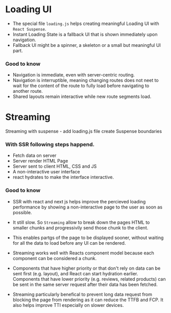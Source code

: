 # Loading UI

- The special file `loading.js` helps creating meaningful Loading UI with `React Suspense`. 
- Instant Loading State is a fallback UI that is shown immediately upon navigation.
- Fallback UI might be a spinner, a skeleton or a small but meaningful UI part.

### Good to know
 - Navigation is immediate, even with server-centric routing. 
 - Navigation is interruptible, meaning changing routes does not neet to wait for the content of the route to fully load before navigating to another route.
 - Shared layouts remain interactive while new route segments load.


# Streaming

Streaming with suspense - add loading.js file create Suspense boundaries

### With SSR following steps happend. 

- Fetch data on server
- Server render HTML Page 
- Server sent to client HTML, CSS and JS 
- A non-interactive user interface 
- react hydrates to make the interface interactive.

### Good to know

- SSR with react and next js helps improve the percieved loading performance by showing a non-interactive page to the user as soon as possible. 

- It still slow. So `Streaming` allow to break down the pages HTML to smaller chunks and progressivily send those chunk to the client. 


- This enables partgs of the page to be displayed sooner, without waiting for all the data to load before any UI can be rendered. 

- Streaming works well with Reacts component model because each component can be considered a chunk.

- Components that have higher priority or that don't rely on data can be sent first (e.g. layout), and React can start hydration earlier. Components that have lower priority (e.g. reviews, related products) can be sent in the same server request after their data has been fetched.

- Streaming particularly benefical to prevent long data request from blocking the page from rendering as it can reduce the TTFB and FCP. It also helps improve TTI especially on slower devices.